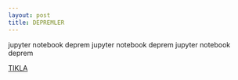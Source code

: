 ```yaml
---
layout: post
title: DEPREMLER
---
```

jupyter notebook deprem
jupyter notebook deprem
jupyter notebook deprem

[TIKLA](https://github.com/yufaslan/yufaslan.github.io/blob/b19c8f3776dfd2c07569797621b5181f8d7bb9ef/2%20AFAD%20DEPREM%20L%C4%B0STES%C4%B0.ipynb)
